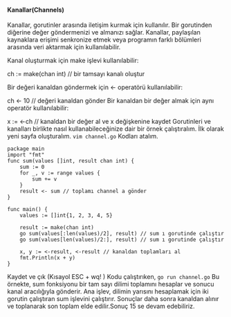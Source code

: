 #### Kanallar(Channels)
Kanallar, gorutinler arasında iletişim kurmak için kullanılır. Bir gorutinden diğerine değer göndermenizi ve almanızı sağlar. Kanallar, paylaşılan kaynaklara erişimi senkronize etmek veya programın farklı bölümleri arasında veri aktarmak için kullanılabilir.

Kanal oluşturmak için make işlevi kullanılabilir:

ch := make(chan int) // bir tamsayı kanalı oluştur

Bir değeri kanaldan göndermek için <- operatörü kullanılabilir:

ch <- 10 // değeri kanaldan gönder
Bir kanaldan bir değer almak için aynı operatör kullanılabilir:

x := <-ch // kanaldan bir değer al ve x değişkenine kaydet
Gorutinleri ve kanalları birlikte nasıl kullanabileceğinize dair bir örnek çalıştıralım. İlk olarak yeni sayfa oluşturalım.
```vim channel.go```
Kodları atalım.
```
package main
import "fmt"
func sum(values []int, result chan int) {
    sum := 0
    for _, v := range values {
        sum += v
    }
    result <- sum // toplamı channel a gönder
}

func main() {
    values := []int{1, 2, 3, 4, 5}

    result := make(chan int)
    go sum(values[:len(values)/2], result) // sum ı gorutinde çalıştır
    go sum(values[len(values)/2:], result) // sum ı gorutinde çalıştır

    x, y := <-result, <-result // kanaldan toplamları al
    fmt.Println(x + y) 
}
```
Kaydet ve çık (Kısayol ESC + wq! )
Kodu çalıştırıken,
```go run channel.go```
Bu örnekte, sum fonksiyonu bir tam sayı dilimi toplamını hesaplar ve sonucu kanal aracılığıyla gönderir. Ana işlev, dilimin yarısını hesaplamak için iki gorutin çalıştıran sum işlevini çalıştırır. Sonuçlar daha sonra kanaldan alınır ve toplanarak son toplam elde edilir.Sonuç 15 se devam edebiliriz.